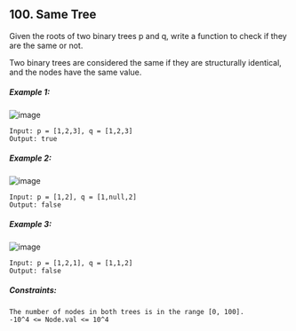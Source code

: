 ﻿## 100. Same Tree

Given the roots of two binary trees p and q, write a function to check if they are the same or not.

Two binary trees are considered the same if they are structurally identical, and the nodes have the same value.

##### Example 1:

![image](https://user-images.githubusercontent.com/36387585/211521518-bb5e30ed-56c3-4e2c-bdfb-a80c142ed212.png)

    Input: p = [1,2,3], q = [1,2,3]
    Output: true

##### Example 2:

![image](https://user-images.githubusercontent.com/36387585/211521546-2eca0ab0-6cc2-4723-8f55-11a7fe141462.png)


    Input: p = [1,2], q = [1,null,2]
    Output: false

##### Example 3:

![image](https://user-images.githubusercontent.com/36387585/211521589-0e6a8ef0-6130-4216-b899-bc3ff9e4722b.png)

    Input: p = [1,2,1], q = [1,1,2]
    Output: false

##### Constraints:

    The number of nodes in both trees is in the range [0, 100].
    -10^4 <= Node.val <= 10^4
